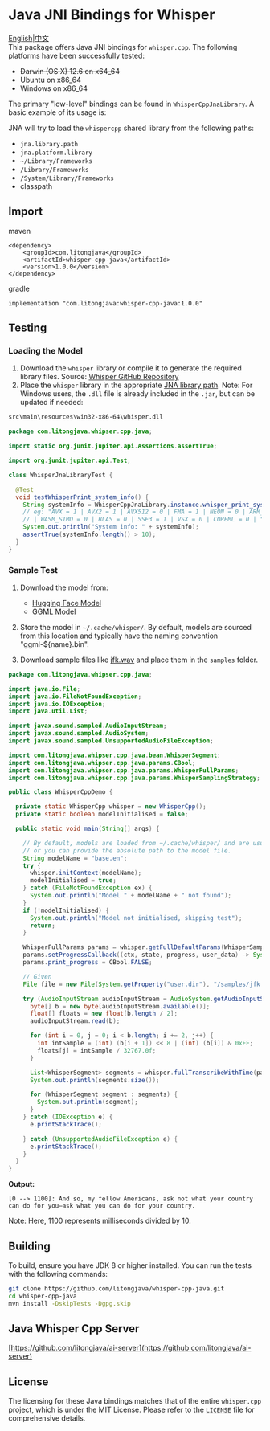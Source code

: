# Java JNI Bindings for Whisper
[English](README.md)|[中文](readme_cn.md)  
This package offers Java JNI bindings for `whisper.cpp`. The following platforms have been successfully tested:

- ~~Darwin (OS X) 12.6 on x64_64~~
- Ubuntu on x86_64
- Windows on x86_64

The primary "low-level" bindings can be found in `WhisperCppJnaLibrary`. A basic example of its usage is:

JNA will try to load the `whispercpp` shared library from the following paths:

- `jna.library.path`
- `jna.platform.library`
- `~/Library/Frameworks`
- `/Library/Frameworks`
- `/System/Library/Frameworks`
- classpath

## Import
maven
```
<dependency>
    <groupId>com.litongjava</groupId>
    <artifactId>whisper-cpp-java</artifactId>
    <version>1.0.0</version>
</dependency>
```
gradle
```
implementation "com.litongjava:whisper-cpp-java:1.0.0"
```
## Testing

### Loading the Model

1. Download the `whisper` library or compile it to generate the required library files. Source: [Whisper GitHub Repository](https://github.com/ggerganov/whisper.cpp)
2. Place the `whisper` library in the appropriate [JNA library path](https://java-native-access.github.io/jna/4.2.1/com/sun/jna/NativeLibrary.html). Note: For Windows users, the `.dll` file is already included in the `.jar`, but can be updated if needed:

```bash
src\main\resources\win32-x86-64\whisper.dll
```

```java
package com.litongjava.whipser.cpp.java;

import static org.junit.jupiter.api.Assertions.assertTrue;

import org.junit.jupiter.api.Test;

class WhisperJnaLibraryTest {

  @Test
  void testWhisperPrint_system_info() {
    String systemInfo = WhisperCppJnaLibrary.instance.whisper_print_system_info();
    // eg: "AVX = 1 | AVX2 = 1 | AVX512 = 0 | FMA = 1 | NEON = 0 | ARM_FMA = 0 | F16C = 1 | FP16_VA = 0
    // | WASM_SIMD = 0 | BLAS = 0 | SSE3 = 1 | VSX = 0 | COREML = 0 | "
    System.out.println("System info: " + systemInfo);
    assertTrue(systemInfo.length() > 10);
  }
}
```

### Sample Test

1. Download the model from:
   - [Hugging Face Model](https://huggingface.co/ggerganov/whisper.cpp)
   - [GGML Model](https://ggml.ggerganov.com)
  
2. Store the model in `~/.cache/whisper/`. By default, models are sourced from this location and typically have the naming convention "ggml-${name}.bin".
3. Download sample files like [jfk.wav](https://github.com/ggerganov/whisper.cpp/blob/master/samples/jfk.wav) and place them in the `samples` folder.

```java
package com.litongjava.whipser.cpp.java;

import java.io.File;
import java.io.FileNotFoundException;
import java.io.IOException;
import java.util.List;

import javax.sound.sampled.AudioInputStream;
import javax.sound.sampled.AudioSystem;
import javax.sound.sampled.UnsupportedAudioFileException;

import com.litongjava.whipser.cpp.java.bean.WhisperSegment;
import com.litongjava.whipser.cpp.java.params.CBool;
import com.litongjava.whipser.cpp.java.params.WhisperFullParams;
import com.litongjava.whipser.cpp.java.params.WhisperSamplingStrategy;

public class WhisperCppDemo {

  private static WhisperCpp whisper = new WhisperCpp();
  private static boolean modelInitialised = false;

  public static void main(String[] args) {

    // By default, models are loaded from ~/.cache/whisper/ and are usually named "ggml-${name}.bin"
    // or you can provide the absolute path to the model file.
    String modelName = "base.en";
    try {
      whisper.initContext(modelName);
      modelInitialised = true;
    } catch (FileNotFoundException ex) {
      System.out.println("Model " + modelName + " not found");
    }
    if (!modelInitialised) {
      System.out.println("Model not initialised, skipping test");
      return;
    }

    WhisperFullParams params = whisper.getFullDefaultParams(WhisperSamplingStrategy.WHISPER_SAMPLING_BEAM_SEARCH);
    params.setProgressCallback((ctx, state, progress, user_data) -> System.out.println("progress: " + progress));
    params.print_progress = CBool.FALSE;

    // Given
    File file = new File(System.getProperty("user.dir"), "/samples/jfk.wav");

    try (AudioInputStream audioInputStream = AudioSystem.getAudioInputStream(file);) {
      byte[] b = new byte[audioInputStream.available()];
      float[] floats = new float[b.length / 2];
      audioInputStream.read(b);

      for (int i = 0, j = 0; i < b.length; i += 2, j++) {
        int intSample = (int) (b[i + 1]) << 8 | (int) (b[i]) & 0xFF;
        floats[j] = intSample / 32767.0f;
      }

      List<WhisperSegment> segments = whisper.fullTranscribeWithTime(params, floats);
      System.out.println(segments.size());

      for (WhisperSegment segment : segments) {
        System.out.println(segment);
      }
    } catch (IOException e) {
      e.printStackTrace();

    } catch (UnsupportedAudioFileException e) {
      e.printStackTrace();
    }
  }
}
```

**Output:**
```
[0 --> 1100]: And so, my fellow Americans, ask not what your country can do for you—ask what you can do for your country.
```
Note: Here, 1100 represents milliseconds divided by 10.

## Building

To build, ensure you have JDK 8 or higher installed. You can run the tests with the following commands:

```bash
git clone https://github.com/litongjava/whisper-cpp-java.git
cd whisper-cpp-java
mvn install -DskipTests -Dgpg.skip
```
## Java Whisper Cpp Server
[https://github.com/litongjava/ai-server](https://github.com/litongjava/ai-server)

## License

The licensing for these Java bindings matches that of the entire `whisper.cpp` project, which is under the MIT License. Please refer to the [`LICENSE`](https://github.com/ggerganov/whisper.cpp/blob/master/LICENSE) file for comprehensive details.